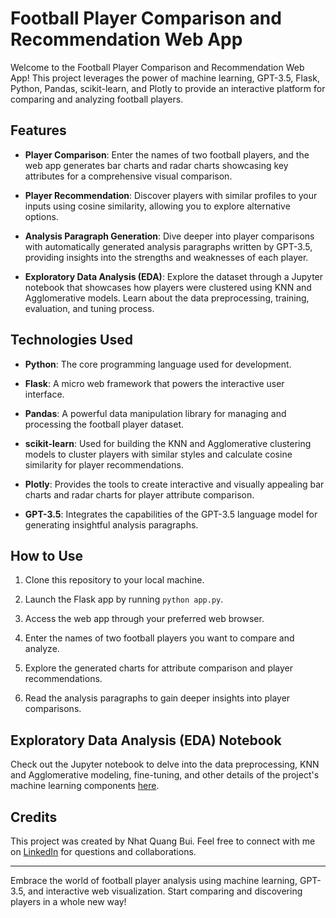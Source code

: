 # Football Player Comparison and Recommendation Web App

Welcome to the Football Player Comparison and Recommendation Web App! This project leverages the power of machine learning, GPT-3.5, Flask, Python, Pandas, scikit-learn, and Plotly to provide an interactive platform for comparing and analyzing football players.

## Features

- **Player Comparison**: Enter the names of two football players, and the web app generates bar charts and radar charts showcasing key attributes for a comprehensive visual comparison.

- **Player Recommendation**: Discover players with similar profiles to your inputs using cosine similarity, allowing you to explore alternative options.

- **Analysis Paragraph Generation**: Dive deeper into player comparisons with automatically generated analysis paragraphs written by GPT-3.5, providing insights into the strengths and weaknesses of each player.

- **Exploratory Data Analysis (EDA)**: Explore the dataset through a Jupyter notebook that showcases how players were clustered using KNN and Agglomerative models. Learn about the data preprocessing, training, evaluation, and tuning process.

## Technologies Used

- **Python**: The core programming language used for development.

- **Flask**: A micro web framework that powers the interactive user interface.

- **Pandas**: A powerful data manipulation library for managing and processing the football player dataset.

- **scikit-learn**: Used for building the KNN and Agglomerative clustering models to cluster players with similar styles and calculate cosine similarity for player recommendations.

- **Plotly**: Provides the tools to create interactive and visually appealing bar charts and radar charts for player attribute comparison.

- **GPT-3.5**: Integrates the capabilities of the GPT-3.5 language model for generating insightful analysis paragraphs.

## How to Use

1. Clone this repository to your local machine.

3. Launch the Flask app by running `python app.py`.

4. Access the web app through your preferred web browser.

5. Enter the names of two football players you want to compare and analyze.

6. Explore the generated charts for attribute comparison and player recommendations.

7. Read the analysis paragraphs to gain deeper insights into player comparisons.

## Exploratory Data Analysis (EDA) Notebook

Check out the Jupyter notebook to delve into the data preprocessing, KNN and Agglomerative modeling, fine-tuning, and other details of the project's machine learning components [here](https://www.kaggle.com/code/quangnhatbui/football-players-visualization#Modeling).

## Credits

This project was created by Nhat Quang Bui. Feel free to connect with me on [LinkedIn](https://www.linkedin.com/in/nhat-quang-bui/) for questions and collaborations.

---

Embrace the world of football player analysis using machine learning, GPT-3.5, and interactive web visualization. Start comparing and discovering players in a whole new way!
